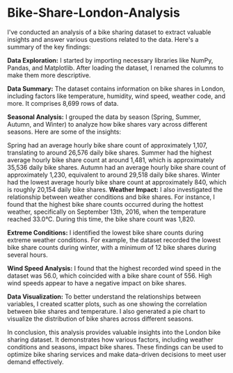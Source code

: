 # Bike-Share-London-Analysis
I've conducted an analysis of a bike sharing dataset to extract valuable insights and answer various questions related to the data. Here's a summary of the key findings:

**Data Exploration:** I started by importing necessary libraries like NumPy, Pandas, and Matplotlib. After loading the dataset, I renamed the columns to make them more descriptive.

**Data Summary:** The dataset contains information on bike shares in London, including factors like temperature, humidity, wind speed, weather code, and more. It comprises 8,699 rows of data.

**Seasonal Analysis:** I grouped the data by season (Spring, Summer, Autumn, and Winter) to analyze how bike shares vary across different seasons. Here are some of the insights:

Spring had an average hourly bike share count of approximately 1,107, translating to around 26,576 daily bike shares.
Summer had the highest average hourly bike share count at around 1,481, which is approximately 35,536 daily bike shares.
Autumn had an average hourly bike share count of approximately 1,230, equivalent to around 29,518 daily bike shares.
Winter had the lowest average hourly bike share count at approximately 840, which is roughly 20,154 daily bike shares.
**Weather Impact:** I also investigated the relationship between weather conditions and bike shares. For instance, I found that the highest bike share counts occurred during the hottest weather, specifically on September 13th, 2016, when the temperature reached 33.0°C. During this time, the bike share count was 1,820.

**Extreme Conditions:** I identified the lowest bike share counts during extreme weather conditions. For example, the dataset recorded the lowest bike share counts during winter, with a minimum of 12 bike shares during several hours.

**Wind Speed Analysis:** I found that the highest recorded wind speed in the dataset was 56.0, which coincided with a bike share count of 556. High wind speeds appear to have a negative impact on bike shares.

**Data Visualization:** To better understand the relationships between variables, I created scatter plots, such as one showing the correlation between bike shares and temperature. I also generated a pie chart to visualize the distribution of bike shares across different seasons.

In conclusion, this analysis provides valuable insights into the London bike sharing dataset. It demonstrates how various factors, including weather conditions and seasons, impact bike shares. These findings can be used to optimize bike sharing services and make data-driven decisions to meet user demand effectively.
